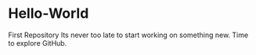 # Hello-World
First Repository
Its never too late to start working on something new.
Time to explore GitHub.
